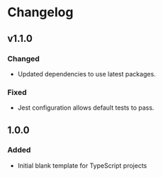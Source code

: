 # Changelog

## v1.1.0

### Changed
-   Updated dependencies to use latest packages.

### Fixed
-   Jest configuration allows default tests to pass.

## 1.0.0

### Added
-   Initial blank template for TypeScript projects